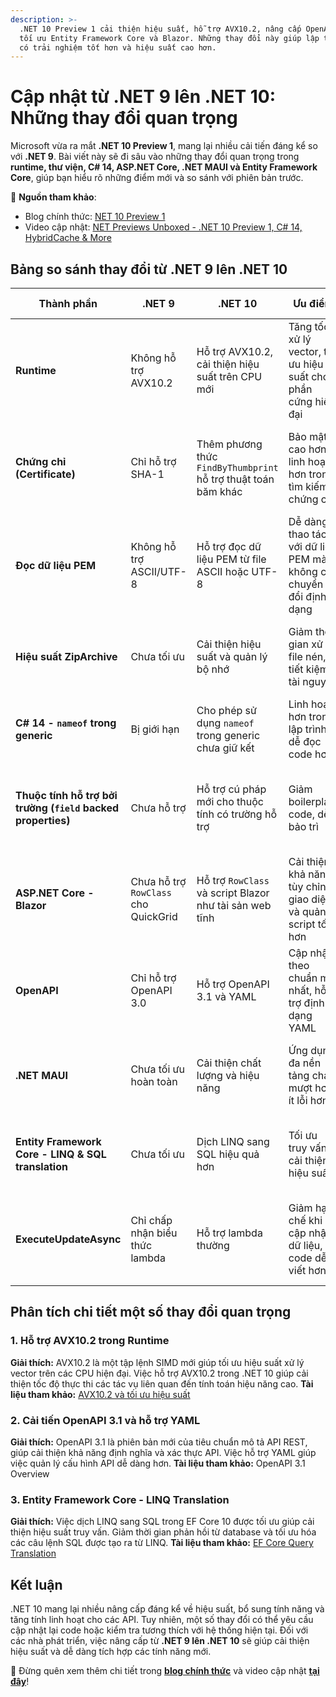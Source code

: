 ```yaml
---
description: >-
  .NET 10 Preview 1 cải thiện hiệu suất, hỗ trợ AVX10.2, nâng cấp OpenAPI 3.1,
  tối ưu Entity Framework Core và Blazor. Những thay đổi này giúp lập trình viên
  có trải nghiệm tốt hơn và hiệu suất cao hơn.
---
```


# Cập nhật từ .NET 9 lên .NET 10: Những thay đổi quan trọng

Microsoft vừa ra mắt **.NET 10 Preview 1**, mang lại nhiều cải tiến đáng kể so với **.NET 9**. Bài viết này sẽ đi sâu vào những thay đổi quan trọng trong **runtime, thư viện, C# 14, ASP.NET Core, .NET MAUI và Entity Framework Core**, giúp bạn hiểu rõ những điểm mới và so sánh với phiên bản trước.

📢 **Nguồn tham khảo**:

* Blog chính thức: [NET 10 Preview 1](https://devblogs.microsoft.com/dotnet/dotnet-10-preview-1/)
* Video cập nhật: [NET Previews Unboxed - .NET 10 Preview 1, C# 14, HybridCache & More](https://youtu.be/VncMk8ryxV8)

## Bảng so sánh thay đổi từ .NET 9 lên .NET 10

| Thành phần                                                   | .NET 9                               | .NET 10                                                        | Ưu điểm                                                            | Nhược điểm                                     |
| ------------------------------------------------------------ | ------------------------------------ | -------------------------------------------------------------- | ------------------------------------------------------------------ | ---------------------------------------------- |
| **Runtime**                                                  | Không hỗ trợ AVX10.2                 | Hỗ trợ AVX10.2, cải thiện hiệu suất trên CPU mới               | Tăng tốc xử lý vector, tối ưu hiệu suất cho phần cứng hiện đại     | Chỉ có lợi khi chạy trên CPU hỗ trợ AVX10.2    |
| **Chứng chỉ (Certificate)**                                  | Chỉ hỗ trợ SHA-1                     | Thêm phương thức `FindByThumbprint` hỗ trợ thuật toán băm khác | Bảo mật cao hơn, linh hoạt hơn trong tìm kiếm chứng chỉ            | Cần cập nhật code nếu đang dùng SHA-1          |
| **Đọc dữ liệu PEM**                                          | Không hỗ trợ ASCII/UTF-8             | Hỗ trợ đọc dữ liệu PEM từ file ASCII hoặc UTF-8                | Dễ dàng thao tác với dữ liệu PEM mà không cần chuyển đổi định dạng | Không ảnh hưởng lớn nếu không làm việc với PEM |
| **Hiệu suất ZipArchive**                                     | Chưa tối ưu                          | Cải thiện hiệu suất và quản lý bộ nhớ                          | Giảm thời gian xử lý file nén, tiết kiệm tài nguyên                | Cần kiểm tra lại trên hệ thống có tải lớn      |
| **C# 14 - `nameof` trong generic**                           | Bị giới hạn                          | Cho phép sử dụng `nameof` trong generic chưa giữ kết           | Linh hoạt hơn trong lập trình, dễ đọc code hơn                     | Chưa có tác động tiêu cực rõ rệt               |
| **Thuộc tính hỗ trợ bởi trường (`field` backed properties)** | Chưa hỗ trợ                          | Hỗ trợ cú pháp mới cho thuộc tính có trường hỗ trợ             | Giảm boilerplate code, dễ bảo trì                                  | Thay đổi cú pháp có thể gây nhầm lẫn ban đầu   |
| **ASP.NET Core - Blazor**                                    | Chưa hỗ trợ `RowClass` cho QuickGrid | Hỗ trợ `RowClass` và script Blazor như tài sản web tĩnh        | Cải thiện khả năng tùy chỉnh giao diện và quản lý script tốt hơn   | Chỉ hữu ích cho dự án Blazor                   |
| **OpenAPI**                                                  | Chỉ hỗ trợ OpenAPI 3.0               | Hỗ trợ OpenAPI 3.1 và YAML                                     | Cập nhật theo chuẩn mới nhất, hỗ trợ định dạng YAML                | Cần kiểm tra tương thích với các hệ thống cũ   |
| **.NET MAUI**                                                | Chưa tối ưu hoàn toàn                | Cải thiện chất lượng và hiệu năng                              | Ứng dụng đa nền tảng chạy mượt hơn, ít lỗi hơn                     | Cần thử nghiệm kỹ trước khi đưa vào sản phẩm   |
| **Entity Framework Core - LINQ & SQL translation**           | Chưa tối ưu                          | Dịch LINQ sang SQL hiệu quả hơn                                | Tối ưu truy vấn, cải thiện hiệu suất                               | Cần kiểm tra kỹ nếu có truy vấn phức tạp       |
| **ExecuteUpdateAsync**                                       | Chỉ chấp nhận biểu thức lambda       | Hỗ trợ lambda thường                                           | Giảm hạn chế khi cập nhật dữ liệu, code dễ viết hơn                | Có thể cần điều chỉnh nếu đang sử dụng cách cũ |

## Phân tích chi tiết một số thay đổi quan trọng

### 1. Hỗ trợ AVX10.2 trong Runtime

**Giải thích:** AVX10.2 là một tập lệnh SIMD mới giúp tối ưu hiệu suất xử lý vector trên các CPU hiện đại. Việc hỗ trợ AVX10.2 trong .NET 10 giúp cải thiện tốc độ thực thi các tác vụ liên quan đến tính toán hiệu năng cao. **Tài liệu tham khảo:** [AVX10.2 và tối ưu hiệu suất](https://devblogs.microsoft.com/dotnet/avx10-2/)

### 2. Cải tiến OpenAPI 3.1 và hỗ trợ YAML

**Giải thích:** OpenAPI 3.1 là phiên bản mới của tiêu chuẩn mô tả API REST, giúp cải thiện khả năng định nghĩa và xác thực API. Việc hỗ trợ YAML giúp việc quản lý cấu hình API dễ dàng hơn. **Tài liệu tham khảo:** OpenAPI 3.1 Overview

### 3. Entity Framework Core - LINQ Translation

**Giải thích:** Việc dịch LINQ sang SQL trong EF Core 10 được tối ưu giúp cải thiện hiệu suất truy vấn. Giảm thời gian phản hồi từ database và tối ưu hóa các câu lệnh SQL được tạo ra từ LINQ. **Tài liệu tham khảo:** [EF Core Query Translation](https://learn.microsoft.com/en-us/ef/core/querying/)

## Kết luận

.NET 10 mang lại nhiều nâng cấp đáng kể về hiệu suất, bổ sung tính năng và tăng tính linh hoạt cho các API. Tuy nhiên, một số thay đổi có thể yêu cầu cập nhật lại code hoặc kiểm tra tương thích với hệ thống hiện tại. Đối với các nhà phát triển, việc nâng cấp từ **.NET 9 lên .NET 10** sẽ giúp cải thiện hiệu suất và dễ dàng tích hợp các tính năng mới.

📢 Đừng quên xem thêm chi tiết trong [**blog chính thức**](https://devblogs.microsoft.com/dotnet/dotnet-10-preview-1/) và video cập nhật [**tại đây**](https://youtu.be/VncMk8ryxV8)!
